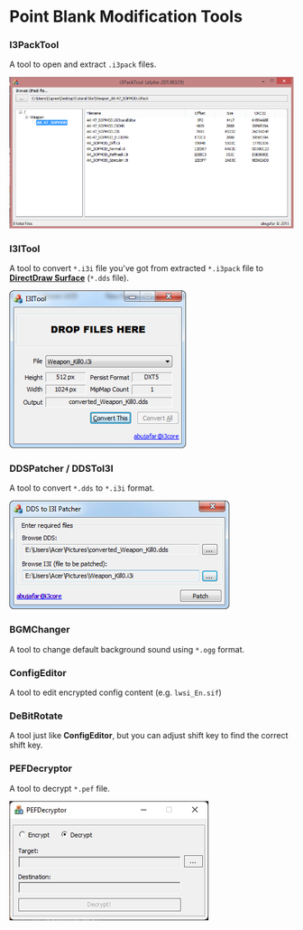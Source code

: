 # Point Blank Modification Tools


### I3PackTool
A tool to open and extract `.i3pack` files.
 
![i3packtool](_img/i3packtool.png)

### I3ITool
A tool to convert `*.i3i` file you've got from extracted `*.i3pack` file to [**DirectDraw Surface**](https://en.wikipedia.org/wiki/DirectDraw_Surface) (`*.dds` file).

![i3itool](_img/i3itool.png)

### DDSPatcher / DDSToI3I
A tool to convert `*.dds` to `*.i3i` format.

![ddspatcher](_img/dds2i3itool.png)

### BGMChanger
A tool to change default background sound using `*.ogg` format.

### ConfigEditor
A tool to edit encrypted config content (e.g. `lwsi_En.sif`)

### DeBitRotate
A tool just like **ConfigEditor**, but you can adjust shift key to find the correct shift key.

### PEFDecryptor
A tool to decrypt `*.pef` file.

![ddspatcher](_img/PEFDecryptor.jpg)
